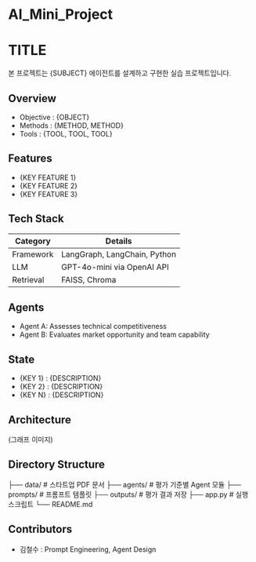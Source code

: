 # AI_Mini_Project

# TITLE
본 프로젝트는 {SUBJECT} 에이전트를 설계하고 구현한 실습 프로젝트입니다.

## Overview

- Objective : {OBJECT}
- Methods : {METHOD, METHOD} 
- Tools : {TOOL, TOOL, TOOL}

## Features

- {KEY FEATURE 1}
- {KEY FEATURE 2}
- {KEY FEATURE 3}


## Tech Stack 

| Category   | Details                      |
|------------|------------------------------|
| Framework  | LangGraph, LangChain, Python |
| LLM        | GPT-4o-mini via OpenAI API   |
| Retrieval  | FAISS, Chroma                |


## Agents
 
- Agent A: Assesses technical competitiveness
- Agent B: Evaluates market opportunity and team capability


## State 
- {KEY 1} : {DESCRIPTION}
- {KEY 2} : {DESCRIPTION}
- {KEY N} : {DESCRIPTION}


## Architecture
(그래프 이미지)


## Directory Structure
├── data/                  # 스타트업 PDF 문서
├── agents/                # 평가 기준별 Agent 모듈
├── prompts/               # 프롬프트 템플릿
├── outputs/               # 평가 결과 저장
├── app.py                 # 실행 스크립트
└── README.md

## Contributors 
- 김철수 : Prompt Engineering, Agent Design 
